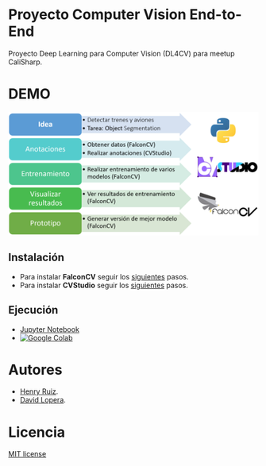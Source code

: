 # Proyecto Computer Vision End-to-End

Proyecto Deep Learning para Computer Vision (DL4CV) para meetup CaliSharp.

# DEMO

![Demo](assets/demo.png)

## Instalación

- Para instalar **FalconCV** seguir los [siguientes](https://github.com/haruiz/FalconCV#installation) pasos.
- Para instalar **CVStudio** seguir los [siguientes](https://github.com/haruiz/CvStudio#installation) pasos.

## Ejecución

- [Jupyter Notebook](object-segmentation-demo.ipynb)
- [![Google Colab](https://colab.research.google.com/assets/colab-badge.svg)](https://colab.research.google.com/drive/11p7e5ej6omk8odtzndOQx2csW09g9lGv?usp=sharing)

# Autores

- [Henry Ruiz](https://github.com/haruiz).
- [David Lopera](https://github.com/dloperab).

# Licencia

[MIT license](LICENSE)
